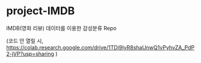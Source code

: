 # project-IMDB
IMDB(영화 리뷰) 데이터를 이용한 감성분류 Repo    
      
(코드 안 열릴 시, https://colab.research.google.com/drive/1TDi9IyR8shaUnwQ1vPyhvZA_PdP2-jVP?usp=sharing )
